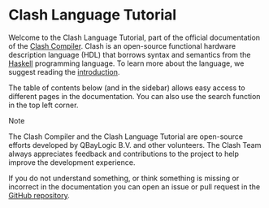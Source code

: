 # Clash Language Tutorial

Welcome to the Clash Language Tutorial, part of the official documentation of the [Clash Compiler](https://clash-lang.org).
Clash is an open-source functional hardware description language (HDL) that borrows syntax and semantics from the [Haskell](https://www.haskell.org) programming language.
To learn more about the language, we suggest reading the [introduction](./intro.md).

The table of contents below (and in the sidebar) allows easy access to different pages in the documentation.
You can also use the search function in the top left corner.

<div class="note">

<div class="title">

Note

</div>

The Clash Compiler and the Clash Language Tutorial are open-source efforts developed by QBayLogic B.V. and other volunteers.
The Clash Team always appreciates feedback and contributions to the project to help improve the development experience.

If you do not understand something, or think something is missing or incorrect in the documentation you can open an issue or pull request in the [GitHub repository](https://github.com/clash-lang/docs.clash-lang.org).
</div>
